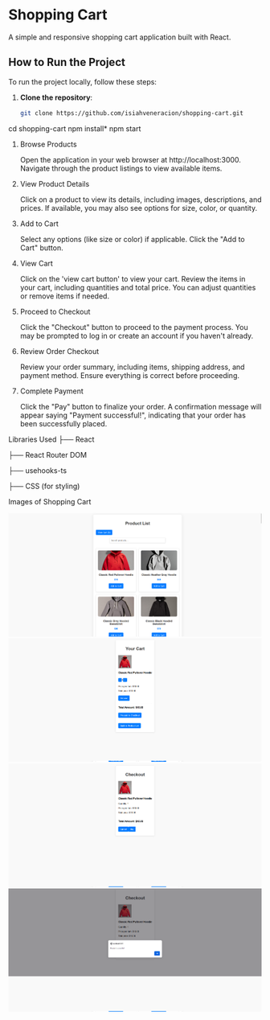 # Shopping Cart

A simple and responsive shopping cart application built with React.

## How to Run the Project

To run the project locally, follow these steps:

1. **Clone the repository**:

   ```bash
   git clone https://github.com/isiahveneracion/shopping-cart.git
   ```

cd shopping-cart
npm install\*
npm start

1. Browse Products

   Open the application in your web browser at http://localhost:3000.
   Navigate through the product listings to view available items.

2. View Product Details

   Click on a product to view its details, including images, descriptions, and prices.
   If available, you may also see options for size, color, or quantity.

3. Add to Cart

   Select any options (like size or color) if applicable.
   Click the "Add to Cart" button.

4. View Cart

   Click on the 'view cart button' to view your cart.
   Review the items in your cart, including quantities and total price.
   You can adjust quantities or remove items if needed.

5. Proceed to Checkout

   Click the "Checkout" button to proceed to the payment process.
   You may be prompted to log in or create an account if you haven't already.

6. Review Order Checkout

   Review your order summary, including items, shipping address, and payment method.
   Ensure everything is correct before proceeding.

7. Complete Payment

   Click the "Pay" button to finalize your order.
   A confirmation message will appear saying "Payment successful!", indicating that your order has been successfully placed.

Libraries Used
├── React

├── React Router DOM

├── usehooks-ts

├── CSS (for styling)

Images of Shopping Cart

![image alt](https://github.com/isiahveneracion/shopping-cart/blob/2983b4a2c575f1d91df1e72ac3ac0ee223f058a6/images/productlist.png)
![image alt](https://github.com/isiahveneracion/shopping-cart/blob/9ac2bce3d0757b2c6682d6027e4f16dd51fef7f9/images/addtocart.png)
![image alt](https://github.com/isiahveneracion/shopping-cart/blob/9ac2bce3d0757b2c6682d6027e4f16dd51fef7f9/images/checkout.png)
![image alt](https://github.com/isiahveneracion/shopping-cart/blob/9ac2bce3d0757b2c6682d6027e4f16dd51fef7f9/images/paymentsuccess.png)
